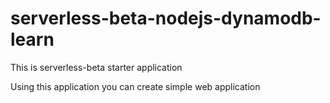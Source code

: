 # serverless-beta-nodejs-dynamodb-learn
This is serverless-beta starter application 

Using this application you can create simple web application 
